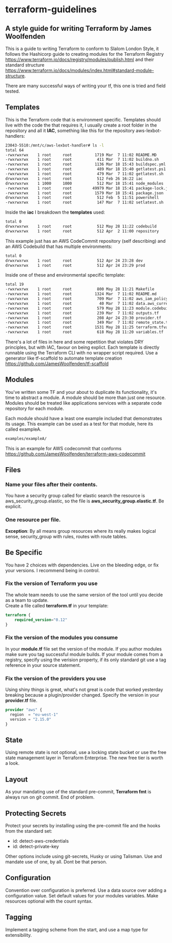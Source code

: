 # terraform-guidelines

## A style guide for writing Terraform by James Woolfenden

This is a guide to writing Terraform to conform to Slalom London Style, it follows the Hashicorp guide to creating modules for the Terraform Registry <https://www.terraform.io/docs/registry/modules/publish.html> and their standard structure <https://www.terraform.io/docs/modules/index.html#standard-module-structure>.

There are many successful ways of writing your tf, this one is tried and field tested.

## Templates

This is the Terraform code that is environment specific.  Templates should live with the code the that requires it, I usually create a root folder in the repository and all it **IAC**, something like this for the repository aws-lexbot-handlers:

```bash
23043-5510:/mnt/c/aws-lexbot-handler# ls -l
total 64
-rwxrwxrwx    1 root     root          1719 Mar  7 11:02 README.MD
-rwxrwxrwx    1 root     root           411 Mar  7 11:02 buildno.sh
-rwxrwxrwx    1 root     root          1136 Mar 18 15:43 buildspec.yml
-rwxrwxrwx    1 root     root           489 Mar 18 15:40 getlatest.ps1
-rwxrwxrwx    1 root     root           479 Mar  7 11:02 getlatest.sh
drwxrwxrwx    1 root     root           512 Feb 26 16:22 iac
drwxrwxrwx    1 1000     1000           512 Mar 18 15:41 node_modules
-rwxrwxrwx    1 root     root         49979 Mar 18 15:41 package-lock.json
-rwxrwxrwx    1 root     root          1579 Mar 18 15:41 package.json
drwxrwxrwx    1 root     root           512 Feb  5 11:51 powershell
-rwxrwxrwx    1 root     root           147 Mar  7 11:02 setlatest.sh
```

Inside the **iac** I breakdown the **templates** used:

```bash
total 0
drwxrwxrwx    1 root     root           512 May 28 11:22 codebuild
drwxrwxrwx    1 root     root           512 Apr  2 11:00 repository
```

This example just has an AWS CodeCommit repository (self describing) and an AWS Codebuild that has multiple environments:

```bash
total 0
drwxrwxrwx    1 root     root           512 Apr 24 23:28 dev
drwxrwxrwx    1 root     root           512 Apr 24 23:29 prod
```

Inside one of these and environmental specific template:

```bash
total 19
-rwxrwxrwx    1 root     root           800 May 28 11:21 Makefile
-rwxrwxrwx    1 root     root          1324 Mar  7 11:02 README.md
-rwxrwxrwx    1 root     root           709 Mar  7 11:02 aws_iam_policy.additionalneeds.tf
-rwxrwxrwx    1 root     root            40 Mar  7 11:02 data.aws_current.region.current.tf
-rwxrwxrwx    1 root     root           579 May 28 11:23 module.codebuild.tf
-rwxrwxrwx    1 root     root           239 Mar  7 11:02 outputs.tf
-rwxrwxrwx    1 root     root           208 Apr 24 23:30 provider.tf
-rwxrwxrwx    1 root     root           349 Mar  7 11:02 remote_state.tf
-rwxrwxrwx    1 root     root          1531 May 28 11:25 terraform.tfvars
-rwxrwxrwx    1 root     root           618 May 28 11:20 variables.tf
```

There's a lot of files in here and some repetition that violates DRY principles, but with IAC, favour on being explict.
Each template is directly runnable using the Terraform CLI with no wrapper script required.
Use a generator like tf-scaffold to automate template creation <https://github.com/JamesWoolfenden/tf-scaffold>

## Modules

You've written some TF and your about to duplicate its functionality, it's time to abstract a module. A module should be more than just one resource.  
Modules should be treated like applications services with a separate code repository for each module.

Each module should have a least one example included that demonstrates its usage. This example can be used as a test for that module, here its called exampleA.

```bash
examples/exampleA/
```

This is an example for AWS codecommit that conforms <https://github.com/JamesWoolfenden/terraform-aws-codecommit>

## Files

### Name your files after their contents.

You have a security group called for elastic search the resource is aws_security_group.elastic, so the file is **aws_security_group.elastic.tf**. Be explicit.

### One resource per file.

**Exception**: By all means group resources where its really makes logical sense, security_group with rules, routes with route tables.

## Be Specific

You have 2 choices with dependencies. Live on the bleeding edge, or fix your versions. I recommend being in control.

### Fix the version of Terraform you use

The whole team needs to use the same version of the tool until you decide as a team to update.  
Create a file called **terraform.tf** in your template:

```terraform
terraform {
    required_version="0.12"
}
```

### Fix the version of the modules you consume

In your **module.tf** file set the version of the module. If you author modules make sure you tag successful module builds.
If your module comes from a registry, specify using the verision property, if its only standard git use a tag reference in your source statement.

### Fix the version of the providers you use

Using shiny things is great, what's not great is code that worked yesterday breaking because a plugin/provider changed. Specify the version in your **provider.tf** file.

```terraform
provider "aws" {
  region  = "eu-west-1"
  version = "2.15.0"
}
```

## State

Using remote state is not optional, use a locking state bucket or use the free state management layer in Terraform Enterprise. The new free tier is worth a look.

## Layout

As your mandating use of the standard pre-commit, **Terraform fmt** is always run on git commit. End of problem.

## Protecting Secrets

Protect your secrets by installing using the pre-commit file and the hooks from the standard set:

- id: detect-aws-credentials
- id: detect-private-key

Other options include using git-secrets, Husky or using Talisman.  Use and mandate use of one, by all. Dont be that person.

## Configuration

Convention over configuration is preferred.
Use a data source over adding a configuration value.
Set default values for your modules variables.
Make resources optional with the count syntax.

## Tagging

Implement a tagging scheme from the start, and use a map type for extensibility.

